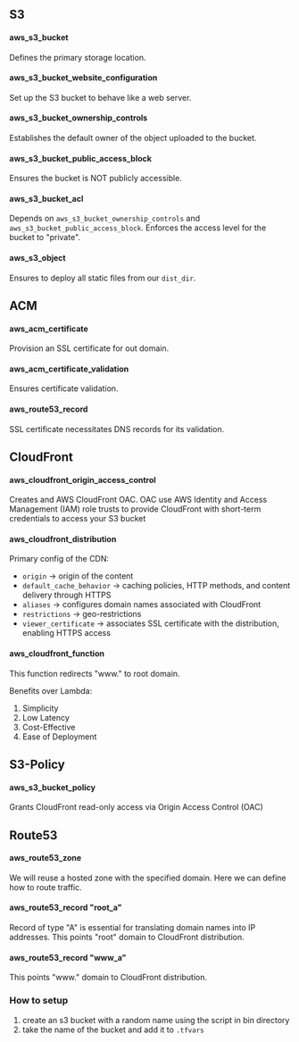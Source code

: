 ## S3

#### aws_s3_bucket

Defines the primary storage location.

#### aws_s3_bucket_website_configuration

Set up the S3 bucket to behave like a web server.

#### aws_s3_bucket_ownership_controls

Establishes the default owner of the object uploaded to the bucket.

#### aws_s3_bucket_public_access_block

Ensures the bucket is NOT publicly accessible.

#### aws_s3_bucket_acl

Depends on `aws_s3_bucket_ownership_controls` and `aws_s3_bucket_public_access_block`.
Enforces the access level for the bucket to "private".

#### aws_s3_object

Ensures to deploy all static files from our `dist_dir`.


## ACM

#### aws_acm_certificate

Provision an SSL certificate for out domain.

#### aws_acm_certificate_validation

Ensures certificate validation.

#### aws_route53_record

SSL certificate necessitates DNS records for its validation.

## CloudFront

#### aws_cloudfront_origin_access_control

Creates and AWS CloudFront OAC.
OAC use AWS Identity and Access Management (IAM) role trusts to provide CloudFront with short-term credentials to access your S3 bucket

#### aws_cloudfront_distribution

Primary config of the CDN:
- `origin` -> origin of the content
- `default_cache_behavior` -> caching policies, HTTP methods, and content delivery through HTTPS
- `aliases` -> configures domain names associated with CloudFront
- `restrictions` -> geo-restrictions
- `viewer_certificate` -> associates SSL certificate with the distribution, enabling HTTPS access

#### aws_cloudfront_function

This function redirects "www." to root domain.

Benefits over Lambda:
1. Simplicity
2. Low Latency
3. Cost-Effective
4. Ease of Deployment

## S3-Policy

#### aws_s3_bucket_policy

Grants CloudFront read-only access via Origin Access Control (OAC)

## Route53

#### aws_route53_zone

We will reuse a hosted zone with the specified domain.
Here we can define how to route traffic.

#### aws_route53_record "root_a"

Record of type "A" is essential for translating domain names into IP addresses.
This points "root" domain to CloudFront distribution.

#### aws_route53_record "www_a"

This points "www." domain to CloudFront distribution.


### How to setup

1. create an s3 bucket with a random name using the script in bin directory
2. take the name of the bucket and add it to `.tfvars`